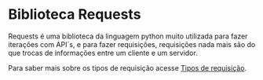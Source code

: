  # Biblioteca Requests
 
 Requests é uma biblioteca da linguagem python muito utilizada para fazer iterações com API´s, e para fazer requisições, requisições nada mais são do que
 trocas de informações entre um cliente e um servidor.

 Para saber mais sobre os tipos de requisição acesse [Tipos de requisição].

 [Tipos de requisição]: https://github.com/GabrielMoreto/Biblioteca_Requests/blob/702b882dc1e7b47b86211ac5c78a042da56b3e05/Metodos_http.md


  
